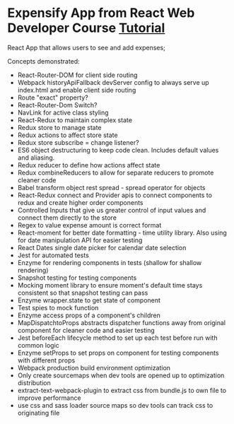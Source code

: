 # Expensify App from React Web Developer Course [Tutorial](https://www.udemy.com/react-2nd-edition/v4)
React App that allows users to see and add expenses;

Concepts demonstrated:
* React-Router-DOM for client side routing
* Webpack historyApiFallback devServer config to always serve up index.html and enable client side routing
* Route "exact" property?
* React-Router-Dom Switch? 
* NavLink for active class styling
* React-Redux to maintain complex state
* Redux store to manage state
* Redux actions to affect store state
* Redux store subscribe = change listener?
* ES6 object destructuring to keep code clean. Includes default values and aliasing. 
* Redux reducer to define how actions affect state
* Redux combineReducers to allow for separate reducers to promote cleaner code
* Babel transform object rest spread - spread operator for objects
* React-Redux connect and Provider apis to connect components to redux and create higher order components
* Controlled Inputs that give us greater control of input values and connect them directly to the store
* Regex to value expense amount is correct format
* React-moment for better date formatting - time utility library. Also using for date manipulation API for easier testing
* React Dates single date picker for calendar date selection
* Jest for automated tests
* Enzyme for rendering components in tests (shallow for shallow rendering)
* Snapshot testing for testing components
* Mocking moment library to ensure moment's default time stays consistent so that snapshot testing can pass
* Enzyme wrapper.state to get state of component
* Test spies to mock function
* Enzyme access props of a component's children
* MapDispatchtoProps abstracts dispatcher functions away from original component for cleaner code and easier testing
* Jest beforeEach lifecycle method to set up each test before run with common logic
* Enzyme setProps to set props on component for testing components with different props
* Webpack production build environment optimization
* Only create sourcemaps when dev tools are opened up to optimization distribution
* extract-text-webpack-plugin to extract css from bundle.js to own file to improve performance
* use css and sass loader source maps so dev tools can track css to originating file
